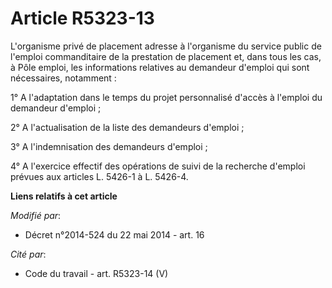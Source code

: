 # Article R5323-13

L'organisme privé de placement adresse à l'organisme du service public de l'emploi commanditaire de la prestation de
placement et, dans tous les cas, à                Pôle emploi, les informations relatives au demandeur d'emploi qui sont
nécessaires, notamment : 

1° A l'adaptation dans le temps du projet personnalisé d'accès à l'emploi du demandeur d'emploi ; 

2° A l'actualisation de la liste des demandeurs d'emploi ; 

3° A l'indemnisation des demandeurs d'emploi ; 

4° A l'exercice effectif des opérations de suivi de la recherche d'emploi prévues aux articles L. 5426-1 à L. 5426-4.

**Liens relatifs à cet article**

_Modifié par_:

  - Décret n°2014-524 du 22 mai 2014 - art. 16

_Cité par_:

  - Code du travail - art. R5323-14 (V)
